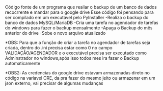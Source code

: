 Código fonte de um programa que realiar o backup de um banco de dados recocrrente e mandar para o google drive
Esse código foi pensando para ser compilado em um executável pelo PyInstaller
    -Realiza o backup do banco de dados MySQL/MariaDB
    -Cria uma tarefa no agendador de tarefas do windows para fazer o backup mensalmente
    -Apaga o Backup do mês anterior do drive
    -Sobe o novo arquivo atualizado

*OBS: Para que a função de criar a tarefa no agendador de tarefas seja criada, dentro do .ini precisa estar como 0 no campo VALIDAÇÃO/AGENDADOR e o executável precisa ser executado como Adminstrador no windows,após isso todos mes ira fazer o Backup automaticamente

*OBS2: As credencias do google drive estavam armazenadas direto no código na variavel CRE, da pra fazer do mesmo jeito ou armazenar em um json externo, vai precisar de algumas mudanças